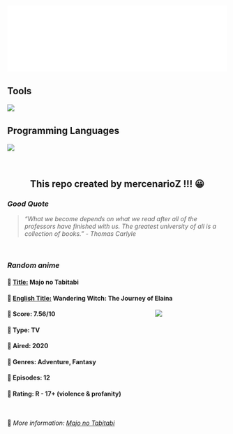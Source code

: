 
<img src="svg/nai.svg" />

<p>
  <h2>Tools</h2>
  <a href="https://skillicons.dev">
    <img src="https://skillicons.dev/icons?i=git,bash,vim,ubuntu,tensorflow,pytorch,docker,raspberrypi" />
  </a>

  <br />

  <h2>Programming Languages</h2>

  <a href="https://skillicons.dev">
    <img src="https://skillicons.dev/icons?i=python,c,cpp" />
  </a>
</p>

<br />

<h2 align="center">This repo created by mercenarioZ !!! 😀</h2>
<h3><i>Good Quote</i></h3>

<blockquote>
<i>
“What we become depends on what we read after all of the professors have finished with us. The greatest university of all is a collection of books.” - Thomas Carlyle
</i>
</blockquote>

<br />

<h3><i>Random anime</i></h3>

<h4>
  <strong>🥭 <u>Title:</u></strong> Majo no Tabitabi
</h4>

<h4>🌿 <u>English Title:</u> Wandering Witch: The Journey of Elaina</h4>

<img align="right" width="165" src=https://cdn.myanimelist.net/images/anime/1802/108501.jpg />

<h4>🌱 Score: 7.56/10</h4>

<h4>🌲 Type: TV</h4>

<h4>🌴 Aired: 2020</h4>

<h4>🌵 Genres: Adventure, Fantasy</h4>

<h4>🥑 Episodes: 12</h4>

<h4>🍏 Rating: R - 17+ (violence & profanity)</h4>

<br />

🍂 *More information: [Majo no Tabitabi](https://myanimelist.net/anime/40571/Majo_no_Tabitabi)*
    